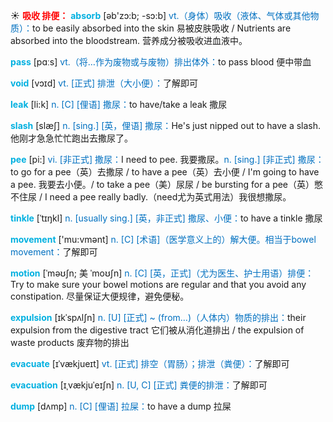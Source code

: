 ☀ <font color="red">**吸收 排便：**</font>
<font color="sky blue">**absorb**</font> [əb'zɔ:b; -sɔ:b] 
<font color="#0070c0">vt.（身体）吸收（液体、气体或其他物质）：</font>to be easily absorbed into the skin 易被皮肤吸收 / Nutrients are absorbed into the bloodstream. 营养成分被吸收进血液中。

<font color="sky blue">**pass**</font> [pɑːs] 
<font color="#0070c0">vt.（将…作为废物或与废物）排出体外：</font>to pass blood 便中带血 
           
<font color="sky blue">**void**</font> [vɔɪd]
<font color="#0070c0">vt. [正式] 排泄（大小便）：</font>了解即可

<font color="sky blue">**leak**</font> [li:k] 
<font color="#0070c0">n. [C] [俚语] 撒尿：</font>to have/take a leak 撒尿
           
<font color="sky blue">**slash**</font> [slæʃ]
<font color="#0070c0">n. [sing.] [英，俚语] 撒尿：</font>He's just nipped out to have a slash. 他刚才急急忙忙跑出去撒尿了。
          
<font color="sky blue">**pee**</font> [pi:]
<font color="#0070c0">vi. [非正式] 撒尿：</font>I need to pee. 我要撒尿。<font color="#0070c0">n. [sing.] [非正式] 撒尿：</font>to go for a pee（英）去撒尿 / to have a pee（英）去小便 / I'm going to have a pee. 我要去小便。/ to take a pee（美）尿尿 / be bursting for a pee（英）憋不住尿 / I need a pee really badly.（need尤为英式用法）我很想撒尿。
           
<font color="sky blue">**tinkle**</font> [ˈtɪŋkl]
<font color="#0070c0">n. [usually sing.] [英，非正式] 撒尿、小便：</font>to have a tinkle 撒尿

<font color="sky blue">**movement**</font> ['mu:vmənt] 
<font color="#0070c0">n. [C] [术语]（医学意义上的）解大便。相当于bowel movement：</font>了解即可

<font color="sky blue">**motion**</font> [ˈməʊʃn; 美 ˈmoʊʃn]
<font color="#0070c0">n. [C] [英，正式]（尤为医生、护士用语）排便：</font>Try to make sure your bowel motions are regular and that you avoid any constipation. 尽量保证大便规律，避免便秘。 
             
<font color="sky blue">**expulsion**</font> [ɪkˈspʌlʃn]
<font color="#0070c0">n. [U] [正式] ~ (from…)（人体内）物质的排出：</font>their expulsion from the digestive tract 它们被从消化道排出 / the expulsion of waste products 废弃物的排出

<font color="sky blue">**evacuate**</font> [ɪˈvækjueɪt]
<font color="#0070c0">vt. [正式] 排空（胃肠）；排泄（粪便）：</font>了解即可
     
<font color="sky blue">**evacuation**</font> [ɪˌvækjuˈeɪʃn]
<font color="#0070c0">n. [U, C] [正式] 粪便的排泄：</font>了解即可

<font color="sky blue">**dump**</font> [dʌmp]
<font color="#0070c0">n. [C] [俚语] 拉屎：</font>to have a dump 拉屎
 

